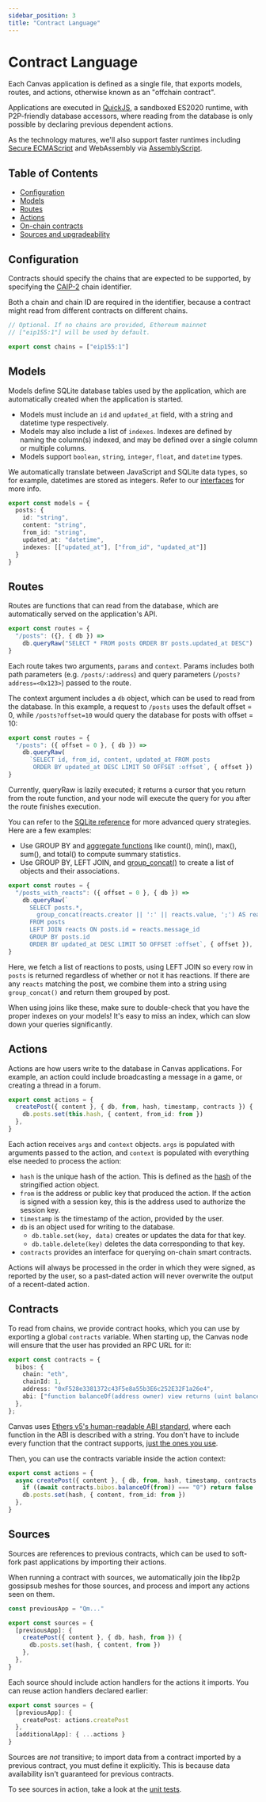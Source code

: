 ```yaml
---
sidebar_position: 3
title: "Contract Language"
---
```


# Contract Language

Each Canvas application is defined as a single file, that exports
models, routes, and actions, otherwise known as an "offchain contract".

Applications are executed in [QuickJS](https://bellard.org/quickjs/),
a sandboxed ES2020 runtime, with P2P-friendly database accessors,
where reading from the database is only possible by declaring previous
dependent actions.

As the technology matures, we'll also support
faster runtimes including [Secure ECMAScript](https://github.com/tc39/proposal-shadowrealm)
and WebAssembly via [AssemblyScript](https://www.assemblyscript.org/).

## Table of Contents

- [Configuration](#configuration)
- [Models](#models)
- [Routes](#routes)
- [Actions](#actions)
- [On-chain contracts](#contracts)
- [Sources and upgradeability](#sources)


## Configuration

Contracts should specify the chains that are expected to be supported,
by specifying the
[CAIP-2](https://github.com/ChainAgnostic/CAIPs/blob/master/CAIPs/caip-2.md)
chain identifier.

Both a chain and chain ID are required in the identifier, because a
contract might read from different contracts on different chains.

```ts
// Optional. If no chains are provided, Ethereum mainnet
// ["eip155:1"] will be used by default.

export const chains = ["eip155:1"]
```


## Models

Models define SQLite database tables used by the application, which
are automatically created when the application is started.

* Models must include an `id` and `updated_at` field, with a string and
  datetime type respectively.
* Models may also include a list of `indexes`. Indexes are defined by
  naming the column(s) indexed, and may be defined over a single column
  or multiple columns.
* Models support `boolean`, `string`, `integer`, `float`, and
  `datetime` types.

We automatically translate between JavaScript and SQLite data types,
so for example, datetimes are stored as integers. Refer to our
[interfaces](https://github.com/canvasxyz/canvas/blob/main/packages/interfaces/src/models.ts) for more info.


```ts
export const models = {
  posts: {
    id: "string",
    content: "string",
    from_id: "string",
    updated_at: "datetime",
    indexes: [["updated_at"], ["from_id", "updated_at"]]
  }
}
```

## Routes

Routes are functions that can read from the database, which are automatically
served on the application's API.

```ts
export const routes = {
  "/posts": ({}, { db }) =>
    db.queryRaw("SELECT * FROM posts ORDER BY posts.updated_at DESC")
}
```

Each route takes two arguments, `params` and `context`. Params
includes both path parameters (e.g.  `/posts/:address`) and query
parameters (`/posts?address=<0x123>`) passed to the route.

The context argument includes a `db` object, which can be used to read
from the database. In this example, a request to `/posts` uses the
default offset = 0, while `/posts?offset=10` would query the database
for posts with offset = 10:

```ts
export const routes = {
  "/posts": ({ offset = 0 }, { db }) =>
    db.queryRaw(
      `SELECT id, from_id, content, updated_at FROM posts
       ORDER BY updated_at DESC LIMIT 50 OFFSET :offset`, { offset })
}
```

Currently, queryRaw is lazily executed; it returns a cursor that you
return from the route function, and your node will execute the query
for you after the route finishes execution.

<!--
Alternatively, you can also return a string from the route:

```ts
export const routes = {
  "/posts": () => "SELECT * FROM posts"
}
```
-->

You can refer to the [SQLite
reference](https://www.sqlite.org/lang_expr.html) for more advanced
query strategies. Here are a few examples:

* Use GROUP BY and [aggregate
  functions](https://www.sqlite.org/lang_aggfunc.html) like count(),
  min(), max(), sum(), and total() to compute summary statistics.
* Use GROUP BY, LEFT JOIN, and
  [group_concat()](https://www.sqlite.org/lang_aggfunc.html#group_concat)
  to create a list of objects and their associations.

```ts
export const routes = {
  "/posts_with_reacts": ({ offset = 0 }, { db }) =>
    db.queryRaw(`
      SELECT posts.*,
        group_concat(reacts.creator || ':' || reacts.value, ';') AS reacts
      FROM posts
      LEFT JOIN reacts ON posts.id = reacts.message_id
      GROUP BY posts.id
      ORDER BY updated_at DESC LIMIT 50 OFFSET :offset`, { offset }),
}
```

Here, we fetch a list of reactions to posts, using LEFT JOIN so every
row in `posts` is returned regardless of whether or not it has
reactions. If there are any `reacts` matching the post, we combine
them into a string using `group_concat()` and return them grouped by
post.

When using joins like these, make sure to double-check that you have
the proper indexes on your models! It's easy to miss an index, which
can slow down your queries significantly.


## Actions

Actions are how users write to the database in Canvas
applications. For example, an action could include broadcasting a
message in a game, or creating a thread in a forum.

```ts
export const actions = {
  createPost({ content }, { db, from, hash, timestamp, contracts }) {
    db.posts.set(this.hash, { content, from_id: from })
  },
}
```

Each action receives `args` and `context` objects. `args` is populated
with arguments passed to the action, and `context` is populated with
everything else needed to process the action:

- `hash` is the unique hash of the action. This is defined as the
  [hash](https://github.com/canvasxyz/canvas/blob/main/packages/interfaces/src/actions.ts)
  of the stringified action object.
- `from` is the address or public key that produced the action. If the
  action is signed with a session key, this is the address used to
  authorize the session key.
- `timestamp` is the timestamp of the action, provided by the user.
- `db` is an object used for writing to the database.
  - `db.table.set(key, data)` creates or updates the data for that key.
  - `db.table.delete(key)` deletes the data corresponding to that key.
- `contracts` provides an interface for querying on-chain smart contracts.

Actions will always be processed in the order in which they were
signed, as reported by the user, so a past-dated action will never
overwrite the output of a recent-dated action.

## Contracts

To read from chains, we provide contract hooks, which you can use by
exporting a global `contracts` variable. When starting up, the Canvas
node will ensure that the user has provided an RPC URL for it:

```ts
export const contracts = {
  bibos: {
    chain: "eth",
    chainId: 1,
    address: "0xF528e3381372c43F5e8a55b3E6c252E32F1a26e4",
    abi: ["function balanceOf(address owner) view returns (uint balance)"],
  },
};
```

Canvas uses [Ethers v5's human-readable ABI
standard](https://docs.ethers.io/v5/api/utils/abi/interface/), where
each function in the ABI is described with a string. You don't have to
include every function that the contract supports, [just the ones you
use](https://blog.ricmoo.com/human-readable-contract-abis-in-ethers-js-141902f4d917).

Then, you can use the contracts variable inside the action context:

```ts
export const actions = {
  async createPost({ content }, { db, from, hash, timestamp, contracts }) {
    if ((await contracts.bibos.balanceOf(from)) === "0") return false
    db.posts.set(hash, { content, from_id: from })
  },
}
```

## Sources

Sources are references to previous contracts, which can be used to
soft-fork past applications by importing their actions.

When running a contract with sources, we automatically join the libp2p
gossipsub meshes for those sources, and process and import any actions
seen on them.

```ts
const previousApp = "Qm..."

export const sources = {
  [previousApp]: {
    createPost({ content }, { db, hash, from }) {
      db.posts.set(hash, { content, from })
    },
  },
}
```

Each source should include action handlers for the actions it
imports. You can reuse action handlers declared earlier:

```ts
export const sources = {
  [previousApp]: {
    createPost: actions.createPost
  },
  [additionalApp]: { ...actions }
}
```

Sources are *not* transitive; to import data from a contract imported
by a previous contract, you must define it explicitly. This is because
data availability isn't guaranteed for previous contracts.

To see sources in action, take a look at the [unit
tests](https://github.com/canvasxyz/canvas/blob/main/packages/core/test/sources.test.ts).
